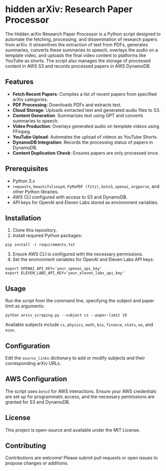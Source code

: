 # hidden arXiv: Research Paper Processor

The Hidden arXiv Research Paper Processor is a Python script designed to automate the fetching, processing, and dissemination of research papers from arXiv. It streamlines the extraction of text from PDFs, generates summaries, converts these summaries to speech, overlays the audio on a template video, and uploads the final video content to platforms like YouTube as shorts. The script also manages the storage of processed content in AWS S3 and records processed papers in AWS DynamoDB.

## Features

- **Fetch Recent Papers**: Compiles a list of recent papers from specified arXiv categories.
- **PDF Processing**: Downloads PDFs and extracts text.
- **Cloud Storage**: Uploads extracted text and generated audio files to S3.
- **Content Generation**: Summarizes text using GPT and converts summaries to speech.
- **Video Production**: Overlays generated audio on template videos using FFmpeg.
- **YouTube Upload**: Automates the upload of videos as YouTube Shorts.
- **DynamoDB Integration**: Records the processing status of papers in DynamoDB.
- **Content Duplication Check**: Ensures papers are only processed once.

## Prerequisites

- Python 3.x
- `requests`, `beautifulsoup4`, `PyMuPDF (fitz)`, `boto3`, `openai`, `argparse`, and other Python libraries.
- AWS CLI configured with access to S3 and DynamoDB.
- API keys for OpenAI and Eleven Labs stored as environment variables.

## Installation

1. Clone this repository.
2. Install required Python packages:
```
pip install -r requirements.txt
```

3. Ensure AWS CLI is configured with the necessary permissions.
4. Set the environment variables for OpenAI and Eleven Labs API keys:
```
export OPENAI_API_KEY='your_openai_api_key'
export ELEVEN_LABS_API_KEY='your_eleven_labs_api_key'
```


## Usage

Run the script from the command line, specifying the subject and paper limit as arguments:

```
python arxiv_scraping.py --subject cs --paper-limit 10
```


Available subjects include `cs`, `physics`, `math`, `bio`, `finance`, `stats`, `ee`, and `econ`.

## Configuration

Edit the `source_links` dictionary to add or modify subjects and their corresponding arXiv URLs.

## AWS Configuration

The script uses `boto3` for AWS interactions. Ensure your AWS credentials are set up for programmatic access, and the necessary permissions are granted for S3 and DynamoDB.

## License

This project is open-source and available under the MIT License.

## Contributing

Contributions are welcome! Please submit pull requests or open issues to propose changes or additions.
